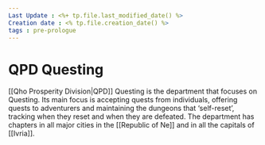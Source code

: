 ```yaml
---
Last Update : <%+ tp.file.last_modified_date() %>
Creation date : <% tp.file.creation_date() %>
tags : pre-prologue
---
```



# QPD Questing
[[Qho Prosperity Division|QPD]] Questing is the department that focuses on Questing. Its main focus is accepting quests from individuals, offering quests to adventurers and maintaining the dungeons that ‘self-reset’, tracking when they reset and when they are defeated.
The department has chapters in all major cities in the [[Republic of Ne]] and in all the capitals of [[Ivria]].